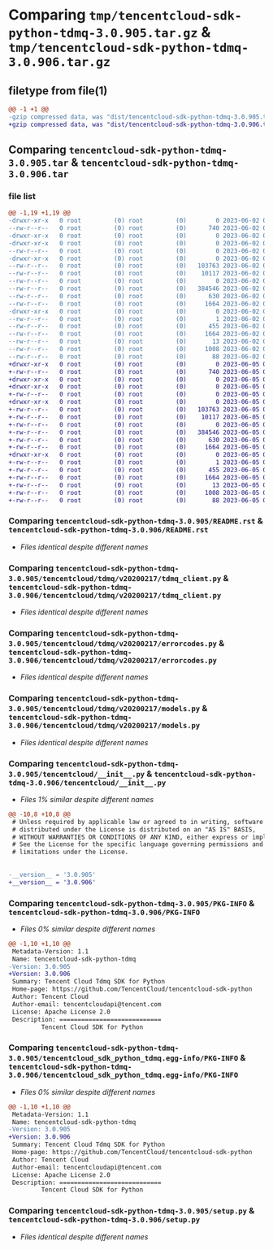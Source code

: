 # Comparing `tmp/tencentcloud-sdk-python-tdmq-3.0.905.tar.gz` & `tmp/tencentcloud-sdk-python-tdmq-3.0.906.tar.gz`

## filetype from file(1)

```diff
@@ -1 +1 @@
-gzip compressed data, was "dist/tencentcloud-sdk-python-tdmq-3.0.905.tar", last modified: Fri Jun  2 00:40:43 2023, max compression
+gzip compressed data, was "dist/tencentcloud-sdk-python-tdmq-3.0.906.tar", last modified: Mon Jun  5 00:43:41 2023, max compression
```

## Comparing `tencentcloud-sdk-python-tdmq-3.0.905.tar` & `tencentcloud-sdk-python-tdmq-3.0.906.tar`

### file list

```diff
@@ -1,19 +1,19 @@
-drwxr-xr-x   0 root         (0) root         (0)        0 2023-06-02 00:40:43.000000 tencentcloud-sdk-python-tdmq-3.0.905/
--rw-r--r--   0 root         (0) root         (0)      740 2023-06-02 00:40:43.000000 tencentcloud-sdk-python-tdmq-3.0.905/README.rst
-drwxr-xr-x   0 root         (0) root         (0)        0 2023-06-02 00:40:43.000000 tencentcloud-sdk-python-tdmq-3.0.905/tencentcloud/
-drwxr-xr-x   0 root         (0) root         (0)        0 2023-06-02 00:40:43.000000 tencentcloud-sdk-python-tdmq-3.0.905/tencentcloud/tdmq/
--rw-r--r--   0 root         (0) root         (0)        0 2023-06-02 00:40:43.000000 tencentcloud-sdk-python-tdmq-3.0.905/tencentcloud/tdmq/__init__.py
-drwxr-xr-x   0 root         (0) root         (0)        0 2023-06-02 00:40:43.000000 tencentcloud-sdk-python-tdmq-3.0.905/tencentcloud/tdmq/v20200217/
--rw-r--r--   0 root         (0) root         (0)   103763 2023-06-02 00:40:43.000000 tencentcloud-sdk-python-tdmq-3.0.905/tencentcloud/tdmq/v20200217/tdmq_client.py
--rw-r--r--   0 root         (0) root         (0)    10117 2023-06-02 00:40:43.000000 tencentcloud-sdk-python-tdmq-3.0.905/tencentcloud/tdmq/v20200217/errorcodes.py
--rw-r--r--   0 root         (0) root         (0)        0 2023-06-02 00:40:43.000000 tencentcloud-sdk-python-tdmq-3.0.905/tencentcloud/tdmq/v20200217/__init__.py
--rw-r--r--   0 root         (0) root         (0)   384546 2023-06-02 00:40:43.000000 tencentcloud-sdk-python-tdmq-3.0.905/tencentcloud/tdmq/v20200217/models.py
--rw-r--r--   0 root         (0) root         (0)      630 2023-06-02 00:40:43.000000 tencentcloud-sdk-python-tdmq-3.0.905/tencentcloud/__init__.py
--rw-r--r--   0 root         (0) root         (0)     1664 2023-06-02 00:40:43.000000 tencentcloud-sdk-python-tdmq-3.0.905/PKG-INFO
-drwxr-xr-x   0 root         (0) root         (0)        0 2023-06-02 00:40:43.000000 tencentcloud-sdk-python-tdmq-3.0.905/tencentcloud_sdk_python_tdmq.egg-info/
--rw-r--r--   0 root         (0) root         (0)        1 2023-06-02 00:40:43.000000 tencentcloud-sdk-python-tdmq-3.0.905/tencentcloud_sdk_python_tdmq.egg-info/dependency_links.txt
--rw-r--r--   0 root         (0) root         (0)      455 2023-06-02 00:40:43.000000 tencentcloud-sdk-python-tdmq-3.0.905/tencentcloud_sdk_python_tdmq.egg-info/SOURCES.txt
--rw-r--r--   0 root         (0) root         (0)     1664 2023-06-02 00:40:43.000000 tencentcloud-sdk-python-tdmq-3.0.905/tencentcloud_sdk_python_tdmq.egg-info/PKG-INFO
--rw-r--r--   0 root         (0) root         (0)       13 2023-06-02 00:40:43.000000 tencentcloud-sdk-python-tdmq-3.0.905/tencentcloud_sdk_python_tdmq.egg-info/top_level.txt
--rw-r--r--   0 root         (0) root         (0)     1008 2023-06-02 00:40:43.000000 tencentcloud-sdk-python-tdmq-3.0.905/setup.py
--rw-r--r--   0 root         (0) root         (0)       88 2023-06-02 00:40:43.000000 tencentcloud-sdk-python-tdmq-3.0.905/setup.cfg
+drwxr-xr-x   0 root         (0) root         (0)        0 2023-06-05 00:43:41.000000 tencentcloud-sdk-python-tdmq-3.0.906/
+-rw-r--r--   0 root         (0) root         (0)      740 2023-06-05 00:43:41.000000 tencentcloud-sdk-python-tdmq-3.0.906/README.rst
+drwxr-xr-x   0 root         (0) root         (0)        0 2023-06-05 00:43:41.000000 tencentcloud-sdk-python-tdmq-3.0.906/tencentcloud/
+drwxr-xr-x   0 root         (0) root         (0)        0 2023-06-05 00:43:41.000000 tencentcloud-sdk-python-tdmq-3.0.906/tencentcloud/tdmq/
+-rw-r--r--   0 root         (0) root         (0)        0 2023-06-05 00:43:41.000000 tencentcloud-sdk-python-tdmq-3.0.906/tencentcloud/tdmq/__init__.py
+drwxr-xr-x   0 root         (0) root         (0)        0 2023-06-05 00:43:41.000000 tencentcloud-sdk-python-tdmq-3.0.906/tencentcloud/tdmq/v20200217/
+-rw-r--r--   0 root         (0) root         (0)   103763 2023-06-05 00:43:41.000000 tencentcloud-sdk-python-tdmq-3.0.906/tencentcloud/tdmq/v20200217/tdmq_client.py
+-rw-r--r--   0 root         (0) root         (0)    10117 2023-06-05 00:43:41.000000 tencentcloud-sdk-python-tdmq-3.0.906/tencentcloud/tdmq/v20200217/errorcodes.py
+-rw-r--r--   0 root         (0) root         (0)        0 2023-06-05 00:43:41.000000 tencentcloud-sdk-python-tdmq-3.0.906/tencentcloud/tdmq/v20200217/__init__.py
+-rw-r--r--   0 root         (0) root         (0)   384546 2023-06-05 00:43:41.000000 tencentcloud-sdk-python-tdmq-3.0.906/tencentcloud/tdmq/v20200217/models.py
+-rw-r--r--   0 root         (0) root         (0)      630 2023-06-05 00:43:41.000000 tencentcloud-sdk-python-tdmq-3.0.906/tencentcloud/__init__.py
+-rw-r--r--   0 root         (0) root         (0)     1664 2023-06-05 00:43:41.000000 tencentcloud-sdk-python-tdmq-3.0.906/PKG-INFO
+drwxr-xr-x   0 root         (0) root         (0)        0 2023-06-05 00:43:41.000000 tencentcloud-sdk-python-tdmq-3.0.906/tencentcloud_sdk_python_tdmq.egg-info/
+-rw-r--r--   0 root         (0) root         (0)        1 2023-06-05 00:43:41.000000 tencentcloud-sdk-python-tdmq-3.0.906/tencentcloud_sdk_python_tdmq.egg-info/dependency_links.txt
+-rw-r--r--   0 root         (0) root         (0)      455 2023-06-05 00:43:41.000000 tencentcloud-sdk-python-tdmq-3.0.906/tencentcloud_sdk_python_tdmq.egg-info/SOURCES.txt
+-rw-r--r--   0 root         (0) root         (0)     1664 2023-06-05 00:43:41.000000 tencentcloud-sdk-python-tdmq-3.0.906/tencentcloud_sdk_python_tdmq.egg-info/PKG-INFO
+-rw-r--r--   0 root         (0) root         (0)       13 2023-06-05 00:43:41.000000 tencentcloud-sdk-python-tdmq-3.0.906/tencentcloud_sdk_python_tdmq.egg-info/top_level.txt
+-rw-r--r--   0 root         (0) root         (0)     1008 2023-06-05 00:43:41.000000 tencentcloud-sdk-python-tdmq-3.0.906/setup.py
+-rw-r--r--   0 root         (0) root         (0)       88 2023-06-05 00:43:41.000000 tencentcloud-sdk-python-tdmq-3.0.906/setup.cfg
```

### Comparing `tencentcloud-sdk-python-tdmq-3.0.905/README.rst` & `tencentcloud-sdk-python-tdmq-3.0.906/README.rst`

 * *Files identical despite different names*

### Comparing `tencentcloud-sdk-python-tdmq-3.0.905/tencentcloud/tdmq/v20200217/tdmq_client.py` & `tencentcloud-sdk-python-tdmq-3.0.906/tencentcloud/tdmq/v20200217/tdmq_client.py`

 * *Files identical despite different names*

### Comparing `tencentcloud-sdk-python-tdmq-3.0.905/tencentcloud/tdmq/v20200217/errorcodes.py` & `tencentcloud-sdk-python-tdmq-3.0.906/tencentcloud/tdmq/v20200217/errorcodes.py`

 * *Files identical despite different names*

### Comparing `tencentcloud-sdk-python-tdmq-3.0.905/tencentcloud/tdmq/v20200217/models.py` & `tencentcloud-sdk-python-tdmq-3.0.906/tencentcloud/tdmq/v20200217/models.py`

 * *Files identical despite different names*

### Comparing `tencentcloud-sdk-python-tdmq-3.0.905/tencentcloud/__init__.py` & `tencentcloud-sdk-python-tdmq-3.0.906/tencentcloud/__init__.py`

 * *Files 1% similar despite different names*

```diff
@@ -10,8 +10,8 @@
 # Unless required by applicable law or agreed to in writing, software
 # distributed under the License is distributed on an "AS IS" BASIS,
 # WITHOUT WARRANTIES OR CONDITIONS OF ANY KIND, either express or implied.
 # See the License for the specific language governing permissions and
 # limitations under the License.
 
 
-__version__ = '3.0.905'
+__version__ = '3.0.906'
```

### Comparing `tencentcloud-sdk-python-tdmq-3.0.905/PKG-INFO` & `tencentcloud-sdk-python-tdmq-3.0.906/PKG-INFO`

 * *Files 0% similar despite different names*

```diff
@@ -1,10 +1,10 @@
 Metadata-Version: 1.1
 Name: tencentcloud-sdk-python-tdmq
-Version: 3.0.905
+Version: 3.0.906
 Summary: Tencent Cloud Tdmq SDK for Python
 Home-page: https://github.com/TencentCloud/tencentcloud-sdk-python
 Author: Tencent Cloud
 Author-email: tencentcloudapi@tencent.com
 License: Apache License 2.0
 Description: ============================
         Tencent Cloud SDK for Python
```

### Comparing `tencentcloud-sdk-python-tdmq-3.0.905/tencentcloud_sdk_python_tdmq.egg-info/PKG-INFO` & `tencentcloud-sdk-python-tdmq-3.0.906/tencentcloud_sdk_python_tdmq.egg-info/PKG-INFO`

 * *Files 0% similar despite different names*

```diff
@@ -1,10 +1,10 @@
 Metadata-Version: 1.1
 Name: tencentcloud-sdk-python-tdmq
-Version: 3.0.905
+Version: 3.0.906
 Summary: Tencent Cloud Tdmq SDK for Python
 Home-page: https://github.com/TencentCloud/tencentcloud-sdk-python
 Author: Tencent Cloud
 Author-email: tencentcloudapi@tencent.com
 License: Apache License 2.0
 Description: ============================
         Tencent Cloud SDK for Python
```

### Comparing `tencentcloud-sdk-python-tdmq-3.0.905/setup.py` & `tencentcloud-sdk-python-tdmq-3.0.906/setup.py`

 * *Files identical despite different names*

